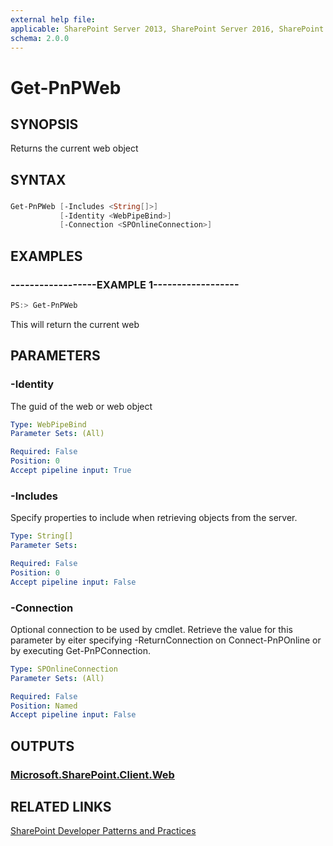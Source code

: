 ```yaml
---
external help file:
applicable: SharePoint Server 2013, SharePoint Server 2016, SharePoint Online
schema: 2.0.0
---
```

# Get-PnPWeb

## SYNOPSIS
Returns the current web object

## SYNTAX 

### 
```powershell
Get-PnPWeb [-Includes <String[]>]
           [-Identity <WebPipeBind>]
           [-Connection <SPOnlineConnection>]
```

## EXAMPLES

### ------------------EXAMPLE 1------------------
```powershell
PS:> Get-PnPWeb
```

This will return the current web

## PARAMETERS

### -Identity
The guid of the web or web object

```yaml
Type: WebPipeBind
Parameter Sets: (All)

Required: False
Position: 0
Accept pipeline input: True
```

### -Includes
Specify properties to include when retrieving objects from the server.

```yaml
Type: String[]
Parameter Sets: 

Required: False
Position: 0
Accept pipeline input: False
```

### -Connection
Optional connection to be used by cmdlet. Retrieve the value for this parameter by eiter specifying -ReturnConnection on Connect-PnPOnline or by executing Get-PnPConnection.

```yaml
Type: SPOnlineConnection
Parameter Sets: (All)

Required: False
Position: Named
Accept pipeline input: False
```

## OUTPUTS

### [Microsoft.SharePoint.Client.Web](https://msdn.microsoft.com/en-us/library/microsoft.sharepoint.client.web.aspx)

## RELATED LINKS

[SharePoint Developer Patterns and Practices](http://aka.ms/sppnp)
